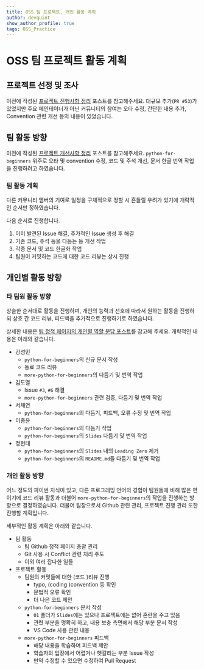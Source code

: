 ```yaml
---
title: OSS 팀 프로젝트, 개인 활동 계획
author: devquint
show_author_profile: true
tags: OSS_Practice
---
```


# OSS 팀 프로젝트 활동 계획

## 프로젝트 선정 및 조사

이전에 작성된 [프로젝트 진행사항 정리](https://devquint.github.io/2020/05/24/project-proceed.html) 포스트를 참고해주세요.
대규모 추가(`PR #53`)가 있었지만 주요 메인테이너가 아닌 커뮤니티의 참여는 오타 수정, 간단한 내용 추가, Convention 관련 개선 등의 내용이 있었습니다.


## 팀 활동 방향

이전에 작성된 [프로젝트 개선사항 정리](https://devquint.github.io/2020/05/24/team-plan.html) 포스트를 참고해주세요.
`python-for-beginners` 위주로 오타 및 convention 수정, 코드 및 주석 개선, 문서 한글 번역 작업을 진행하려고 하였습니다.


### 팀 활동 계획

다른 커뮤니티 멤버의 기여로 일정을 구체적으로 정할 시 흔들릴 우려가 있기에 개략적인 순서만 정하였습니다.

다음 순서로 진행합니다.
1. 이미 발견된 Issue 해결, 추가적인 Issue 생성 후 해결
1. 기존 코드, 주석 등을 다듬는 등 개선 작업
1. 각종 문서 및 코드 한글화 작업
1. 팀원이 커밋하는 코드에 대한 코드 리뷰는 상시 진행


## 개인별 활동 방향

### 타 팀원 활동 방향

상술한 순서대로 활동을 진행하며, 개인의 능력과 선호에 따라서 원하는 활동을 진행하되 상호 간 코드 리뷰, 피드백을 추가적으로 진행하기로 하였습니다.

상세한 내용은 [팀 정적 페이지의 개인별 역할 분담 포스트](https://20-1-skku-oss.github.io/2020-1-OSS-2/2020/05/24/Individual-Role.html)를 참고해 주세요.
개략적인 내용은 아래와 같습니다.

* 강성민
	* `python-for-beginners`의 신규 문서 작성
	* 동료 코드 리뷰
	* `more-python-for-beginners`의 다듬기 및 번역 작업
* 김도열
	* Issue `#3`, `#6` 해결
	* `more-python-for-beginners` 관련 검증, 다듬기 및 번역 작업
* 서채연
	* `python-for-beginners`의 다듬기, 피드백, 오류 수정 및 번역 작업
* 이종윤
	* `python-for-beginners`의 다듬기 작업
	* `python-for-beginners`의 `Slides` 다듬기 및 번역 작업
* 정현태
	* `python-for-beginners`의 `Slides` 내의 `Leading Zero` 제거
	* `python-for-beginners`의 `README.md`들 다듬기 및 번역 작업


### 개인 활동 방향

어느 정도의 파이썬 지식이 있고, 다른 프로그래밍 언어의 경험이 팀원들에 비해 많은 편이기에 코드 리뷰 활동과 더불어 `more-python-for-beginners`의 작업을 진행하는 방향으로 결정하였습니다.
더불어 팀장으로서 Github 관련 관리, 프로젝트 진행 관리 또한 진행할 계획입니다.

세부적인 활동 계획은 아래와 같습니다.

* 팀 활동
	* 팀 Github 정적 페이지 총괄 관리
	* Git 사용 시 Conflict 관련 처리 주도
	* 이외 여러 잡다한 일들
* 프로젝트 활동
	* 팀원의 커밋들에 대한 (코드 )리뷰 진행
		* typo, (coding )convention 등 확인
		* 문법적 오류 확인
		* 더 나은 코드 제안
	* `python-for-beginners` 문서 작성
		* `01` 폴더가 `Slides`에는 있으나 프로젝트에는 없어 혼란을 주고 있음
		* 관련 부분을 명확히 하고, 내용 보충 측면에서 해당 부분 문서 작성
		* VS Code 사용 관련 내용
	* `more-python-for-beginners` 피드백
		* 해당 내용을 학습하며 피드백 제안
		* 학습자의 입장에서 어렵거나 헷갈리는 부분 Issue 작성
		* 만약 수정할 수 있으면 수정하여 Pull Request
